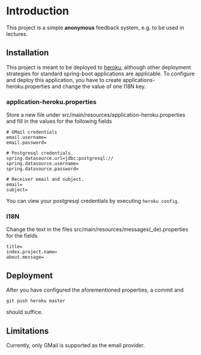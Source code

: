 # Introduction

This project is a simple **anonymous** feedback system, e.g. to be used in lectures. 

## Installation

This project is meant to be deployed to [heroku](http://www.heroku.com), although other deployment strategies for standard spring-boot applications
are applicable. To configure and deploy this application, you have to create applications-heroku.properties and change the value of one I18N key.
 
### application-heroku.properties

Store a new file under src/main/resources/application-heroku.properties and fill in the values for the following fields

    # GMail credentials
    email.username=
    email.password=
    
    # Postgresql credentials.
    spring.datasource.url=jdbc:postgresql://
    spring.datasource.username=
    spring.datasource.password=
    
    # Receiver email and subject.
    email=
    subject=
    
You can view your postgresql credentials by executing ```heroku config```.    
    
### I18N
    
Change the text in the files src/main/resources/messages(_de).properties for the fields
 
    title=
    index.project.name=
    about.message=
    
## Deployment
    
After you have configured the aforementioned properties, a commit and
    
    git push heroku master
    
should suffice.
    
## Limitations    

Currently, only GMail is supported as the email provider.
